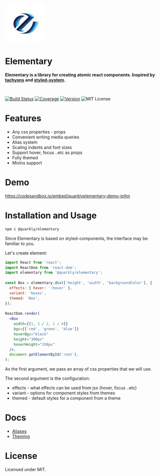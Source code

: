 <p>
  <img width="130" src="elementary-logo.jpg">
</p>
<h1> Elementary </h1>
<p>
  <b>Elementary is a library for creating atomic react components. 
Inspired by <a href="http://tachyons.io/" target="_blank">tachyons</a> and <a href="https://github.com/styled-system/styled-system" target="_blank">styled-system</a>.</b>
</p>
<br>

[![Build Status][badge]][travis]
[![Coverage][coverage-badge]][coverage]
[![Version][version-badge]][npm]
![MIT License][license]
<!-- ![size][] -->

[badge]: https://flat.badgen.net/travis/quarkly/elementary/master
[travis]: https://travis-ci.com/quarkly/elementary

[coverage-badge]: https://flat.badgen.net/codecov/c/github/quarkly/elementary
[coverage]: https://codecov.io/github/quarkly/elementary

[version-badge]: https://flat.badgen.net/npm/v/@quarkly/elementary
[npm]: https://npmjs.com/package/@quarkly/elementary
[license]: https://flat.badgen.net/badge/license/MIT/blue
<!-- [size]: https://flat.badgen.net/packagephobia/min/@quarkly/elementary -->
# Features
- Any css properties - props
- Convenient writing media queries
- Alias ​​system
- Scaling indents and font sizes
- Support hover, focus ..etc as props
- Fully themed
- Mixins support

# Demo
https://codesandbox.io/embed/quarklyelementary-demo-jplhn

# Installation and Usage
```sh
npm i @quarkly/elementary
```
Since Elementary is based on styled-components, the interface may be familiar to you. <br>

Let's create element:
```jsx
import React from 'react';
import ReactDom from 'react-dom';
import elementary from '@quarkly/elementary';

const Box = elementary.div(['height', 'width', 'backgroundColor'], {
  effects: { hover: ':hover' },
  variant: 'boxes',
  themed: 'Box',
});

ReactDom.render(
  <Box
    width={[1, 1 / 2, 1 / 4]}
    bgc={['red', 'green', 'blue']}
    hoverBgc="black"
    height="300px"
    hoverHeight="150px"
  />,
  document.getElementById('root'),
);
```

As the first argument, we pass an array of css properties that we will use.<br>

The second argument is the configuration:

- effects - what effects can be used from jsx (hover, focus ..etc)
- variant - options for component styles from themes
- themed - default styles for a component from a theme

# Docs

- [Aliases](docs/aliases.md)
- [Theming](docs/theming.md)

# License

Licensed under MIT.